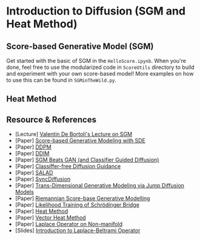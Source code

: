 # Introduction to Diffusion (SGM and Heat Method)

## Score-based Generative Model (SGM)
Get started with the basic of SGM in the `HelloScore.ipynb`. When you're done, feel free to use the 
modularized code in `ScoreUtils` directory to build and experiment with your own score-based model!
More examples on how to use this can be found in `SGMinTheWild.py`.

## Heat Method

## Resource & References 
- [Lecture] [Valentin De Bortoli's Lecture on SGM](https://vdeborto.github.io/project/generative_modeling/)
- [Paper] [Score-based Generative Modeling with SDE](https://arxiv.org/abs/2011.13456)
- [Paper] [DDPM](https://arxiv.org/abs/2006.11239)
- [Paper] [DDIM](https://arxiv.org/abs/2010.02502)
- [Paper] [SGM Beats GAN (and Classifier Guided Diffusion)](https://arxiv.org/abs/2105.05233)
- [Paper] [Classiffer-free Diffusion Guidance](https://arxiv.org/abs/2207.12598)
- [Paper] [SALAD](http://salad3d.github.io/)
- [Paper] [SyncDiffusion](http://syncdiffusion.github.io/)
- [Paper] [Trans-Dimensional Generative Modeling via Jump Diffusion Models](https://arxiv.org/abs/2305.16261)
- [Paper] [Riemannian Score-base Generative Modelling](https://arxiv.org/abs/2202.02763)
- [Paper] [Likelihood Training of Schrödinger Bridge](https://arxiv.org/abs/2110.11291)
- [Paper] [Heat Method](https://www.cs.cmu.edu/~kmcrane/Projects/HeatMethod/)
- [Paper] [Vector Heat Method](https://arxiv.org/pdf/1805.09170.pdf)
- [Paper] [Laplace Operator on Non-manifold](http://www.cs.cmu.edu/~kmcrane/Projects/NonmanifoldLaplace/NonmanifoldLaplace.pdf)
- [Slides] [Introduction to Laplace-Beltrami Operator](https://www.cs.cmu.edu/~kmcrane/Projects/Other/SwissArmyLaplacian.pdf)

